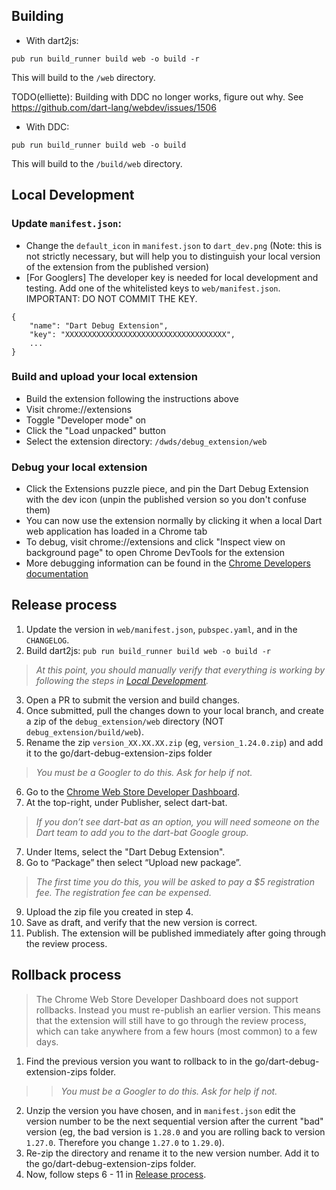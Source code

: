 ## Building

- With dart2js:

```
pub run build_runner build web -o build -r
```

This will build to the `/web` directory.

TODO(elliette): Building with DDC no longer works, figure out why. 
See https://github.com/dart-lang/webdev/issues/1506
- With DDC:

```
pub run build_runner build web -o build
```

This will build to the `/build/web` directory. 
## Local Development

### Update `manifest.json`:

* Change the `default_icon` in `manifest.json` to `dart_dev.png` (Note: this is not strictly necessary, but will help you to distinguish your local version of the extension from the published version)
* [For Googlers] The developer key is needed for local development and testing. Add one of the whitelisted keys to `web/manifest.json`. IMPORTANT: DO NOT COMMIT THE KEY.

```
{
    "name": "Dart Debug Extension",
    "key": "XXXXXXXXXXXXXXXXXXXXXXXXXXXXXXXXXXXX",
    ...
}
```

### Build and upload your local extension

* Build the extension following the instructions above
* Visit chrome://extensions
* Toggle "Developer mode" on
* Click the "Load unpacked" button
* Select the extension directory: `/dwds/debug_extension/web`

### Debug your local extension
* Click the Extensions puzzle piece, and pin the Dart Debug Extension with the dev icon (unpin the published version so you don't confuse them)
* You can now use the extension normally by clicking it when a local Dart web application has loaded in a Chrome tab
* To debug, visit chrome://extensions and click "Inspect view on background page" to open Chrome DevTools for the extension 
* More debugging information can be found in the [Chrome Developers documentation](https://developer.chrome.com/docs/extensions/mv3/devguide/)


## Release process

1. Update the version in `web/manifest.json`, `pubspec.yaml`, and in the `CHANGELOG`. 
2. Build dart2js: `pub run build_runner build web -o build -r`
> *At this point, you should manually verify that everything is working by following the steps in [Local Development](#local-development).*
3. Open a PR to submit the version and build changes.
4. Once submitted, pull the changes down to your local branch, and create a zip of the `debug_extension/web` directory (NOT `debug_extension/build/web`). 
5. Rename the zip `version_XX.XX.XX.zip` (eg, `version_1.24.0.zip`) and add it to the go/dart-debug-extension-zips folder 
> *You must be a Googler to do this. Ask for help if not.*
6. Go to the [Chrome Web Store Developer Dashboard](https://chrome.google.com/webstore/devconsole).
7. At the top-right, under Publisher, select dart-bat.
> *If you don’t see dart-bat as an option, you will need someone on the Dart team to add you to the dart-bat Google group.*
7. Under Items, select the "Dart Debug Extension".
8. Go to “Package” then select “Upload new package”.
> *The first time you do this, you will be asked to pay a $5 registration fee. The registration fee can be expensed.*
9. Upload the zip file you created in step 4.
10. Save as draft, and verify that the new version is correct.
11. Publish. The extension will be published immediately after going through the review process. 

## Rollback process 
> The Chrome Web Store Developer Dashboard does not support rollbacks. Instead you must re-publish an earlier version. This means that the extension will still have to go through the review process, which can take anywhere from a few hours (most common) to a few days.
1. Find the previous version you want to rollback to in the go/dart-debug-extension-zips folder. 
> > *You must be a Googler to do this. Ask for help if not.*
2. Unzip the version you have chosen, and in `manifest.json` edit the version number to be the next sequential version after the current "bad" version (eg, the bad version is `1.28.0` and you are rolling back to version `1.27.0`. Therefore you change `1.27.0` to `1.29.0`).
3. Re-zip the directory and rename it to the new version number. Add it to the go/dart-debug-extension-zips folder.
4. Now, follow steps 6 - 11 in [Release process](#release-process).


